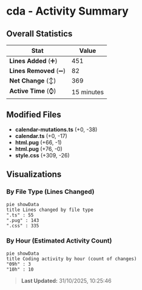 # cda - Activity Summary 

## Overall Statistics

| Stat                   | Value                                                             |
| ---------------------- | ----------------------------------------------------------------- |
| **Lines Added** (➕)   | 451                                          |
| **Lines Removed** (➖) | 82                                        |
| **Net Change** (↕)    | 369                |
| **Active Time** (⌚)   | 15 minutes |


## Modified Files
- **calendar-mutations.ts** (+0, -38)
- **calendar.ts** (+0, -17)
- **html.pug** (+66, -1)
- **html.pug** (+76, -0)
- **style.css** (+309, -26)

## Visualizations

### By File Type (Lines Changed)

```mermaid
pie showData
title Lines changed by file type
".ts" : 55
".pug" : 143
".css" : 335
```

### By Hour (Estimated Activity Count)

```mermaid
pie showData
title Coding activity by hour (count of changes)
"09h" : 3
"10h" : 10
```


> **Last Updated:** 31/10/2025, 10:25:46